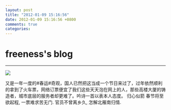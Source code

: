 ```yaml
---
layout: post
title: "2012-01-09 15:16:56"
date: 2012-01-09 15:16:56 +0800
comments: true
categories: 
---
```


# freeness's blog

----------

![](http://okqmqrbgo.bkt.clouddn.com/201201091516561.jpg)

>
又是一年一度的\#春运\#奇观，国人已然把这当成一个节日来过了，过年依然顺利的拿到了火车票，网络订票便宜了我们这些天天泡在网上的人，那些高楼大厦的铸造者，城市底层的服务者却更难了。吟诗一首以表本人态度。
  归心似箭
春节将至欲起程,
一票难求苦无门.
官员不曾离乡久,
怎解北雁南归情.